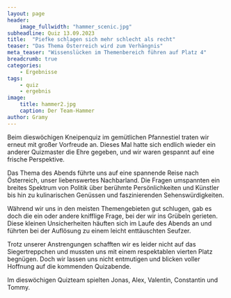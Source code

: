 ```yaml
---
layout: page
header:
    image_fullwidth: "hammer_scenic.jpg"
subheadline: Quiz 13.09.2023
title:  "Piefke schlagen sich mehr schlecht als recht"
teaser: "Das Thema Österreich wird zum Verhängnis"
meta_teaser: "Wissenslücken im Themenbereich führen auf Platz 4"
breadcrumb: true
categories:
    - Ergebnisse
tags:
    - quiz
    - ergebnis
image:
    title: hammer2.jpg
    caption: Der Team-Hammer
author: Gramy
---
```


Beim dieswöchigen Kneipenquiz im gemütlichen Pfannestiel traten wir erneut mit großer Vorfreude an. 
Dieses Mal hatte sich endlich wieder ein anderer Quizmaster die Ehre gegeben, und wir waren gespannt auf eine frische Perspektive.

Das Thema des Abends führte uns auf eine spannende Reise nach Österreich, unser liebenswertes Nachbarland. 
Die Fragen umspannten ein breites Spektrum von Politik über berühmte Persönlichkeiten und Künstler bis hin zu kulinarischen Genüssen und faszinierenden Sehenswürdigkeiten.

Während wir uns in den meisten Themengebieten gut schlugen, gab es doch die ein oder andere knifflige Frage, bei der wir ins Grübeln gerieten. 
Diese kleinen Unsicherheiten häuften sich im Laufe des Abends an und führten bei der Auflösung zu einem leicht enttäuschten Seufzer.

Trotz unserer Anstrengungen schafften wir es leider nicht auf das Siegertreppchen und mussten uns mit einem respektablen vierten Platz begnügen. 
Doch wir lassen uns nicht entmutigen und blicken voller Hoffnung auf die kommenden Quizabende.

Im dieswöchigen Quizteam spielten Jonas, Alex, Valentin, Constantin und Tommy.
